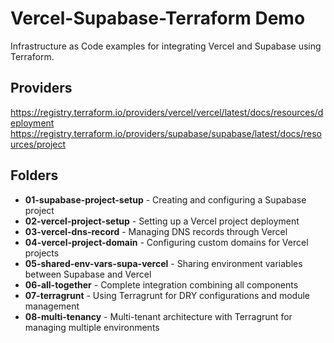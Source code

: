 # Vercel-Supabase-Terraform Demo

Infrastructure as Code examples for integrating Vercel and Supabase using Terraform.

## Providers

https://registry.terraform.io/providers/vercel/vercel/latest/docs/resources/deployment
https://registry.terraform.io/providers/supabase/supabase/latest/docs/resources/project

## Folders

- **01-supabase-project-setup** - Creating and configuring a Supabase project
- **02-vercel-project-setup** - Setting up a Vercel project deployment
- **03-vercel-dns-record** - Managing DNS records through Vercel
- **04-vercel-project-domain** - Configuring custom domains for Vercel projects
- **05-shared-env-vars-supa-vercel** - Sharing environment variables between Supabase and Vercel
- **06-all-together** - Complete integration combining all components
- **07-terragrunt** - Using Terragrunt for DRY configurations and module management
- **08-multi-tenancy** - Multi-tenant architecture with Terragrunt for managing multiple environments